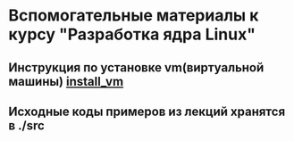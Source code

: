 # Вспомогательные материалы к курсу "Разработка ядра Linux"

## Инструкция по установке vm(виртуальной машины) [install_vm](./doc/install_vm.md)

## Исходные коды примеров из лекций хранятся в ./src
